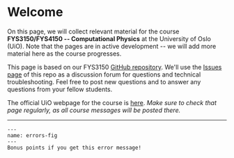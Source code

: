 # Welcome

On this page, we will collect relevant material for the course **FYS3150/FYS4150 -- Computational Physics** at the University of Oslo (UiO). Note that the pages are in active development -- we will add more material here as the course progresses.

This page is based on our FYS3150 [GitHub repository](https://github.com/anderkve/FYS3150). We'll use the [Issues page](https://github.com/anderkve/FYS3150/issues) of this repo as a discussion forum for questions and technical troubleshooting. Feel free to post new questions and to answer any questions from your fellow students.

The official UiO webpage for the course is [here](https://www.uio.no/studier/emner/matnat/fys/FYS3150/h24/index.html). *Make sure to check that page regularly, as all course messages will be posted there.*



----

```{figure} ./errors_40.png
---
name: errors-fig
---
Bonus points if you get this error message!
```
